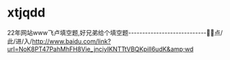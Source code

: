 # xtjqdd
22年网站www飞卢填空题,好兄弟给个填空题----------------------------🎍🎍点/此/进/入/http://www.baidu.com/link?url=NoK8PT47PahMhFH8Vie_jnciyIKNTTtVBQKpill6udK&amp;wd
